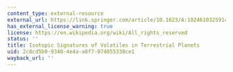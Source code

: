 ```yaml
---
content_type: external-resource
external_url: https://link.springer.com/article/10.1023/A:1024610325914
has_external_license_warning: true
license: https://en.wikipedia.org/wiki/All_rights_reserved
status: ''
title: Isotopic Signatures of Volatiles in Terrestrial Planets
uid: 2c8cd5b0-9348-4e4a-a8f7-074055338ce1
wayback_url: ''
---
```


